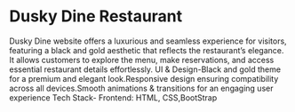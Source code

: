  # Dusky Dine Restaurant
Dusky Dine website offers a luxurious and seamless experience for visitors, featuring a black and gold aesthetic that reflects the restaurant’s elegance. It allows customers to explore the menu, make reservations, and access essential restaurant details effortlessly.
     UI & Design-Black and gold theme for a premium and elegant look.Responsive design ensuring compatibility across all devices.Smooth animations & transitions for an engaging user experience 
     Tech Stack- Frontend: HTML, CSS,BootStrap

